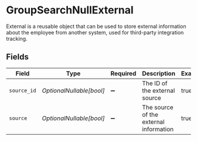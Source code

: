 # GroupSearchNullExternal

External is a reusable object that can be used to store external information about the employee from another system, used for third-party integration tracking.


## Fields

| Field                                  | Type                                   | Required                               | Description                            | Example                                |
| -------------------------------------- | -------------------------------------- | -------------------------------------- | -------------------------------------- | -------------------------------------- |
| `source_id`                            | *OptionalNullable[bool]*               | :heavy_minus_sign:                     | The ID of the external source          | true                                   |
| `source`                               | *OptionalNullable[bool]*               | :heavy_minus_sign:                     | The source of the external information | true                                   |